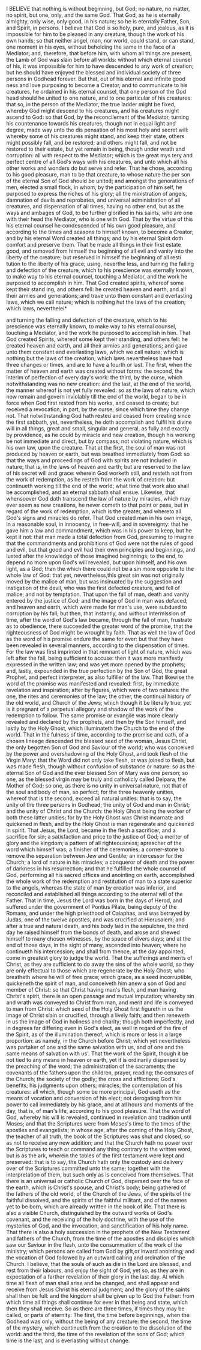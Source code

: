 I BELIEVE that nothing is without beginning, but God; no nature, no matter, no spirit, but one, only, and the same God. That God, as he is eternally almighty, only wise, only good, in his nature; so he is eternally Father, Son, and Spirit, in persons. I believe that God is so holy, pure, and jealous, as it is impossible for him to be pleased in any creature, though the work of his own hands; so that neither angel, man, nor world, could stand, or can stand, one moment in his eyes, without beholding the same in the face of a Mediator; and, therefore, that before him, with whom all things are present, the Lamb of God was slain before all worlds: without which eternal counsel of his, it was impossible for him to have descended to any work of creation; but he should have enjoyed the blessed and individual society of three persons in Godhead forever. But that, out of his eternal and infinite good ness and love purposing to become a Creator, and to communicate to his creatures, he ordained in his eternal counsel, that one person of the God head should he united to one nature, and to one particular of his creatures: that so, in the person of the Mediator, the true ladder might be fixed, whereby God might descend to his creatures, and his creatures might ascend to God: so that God, by the reconcilement of the Mediator, turning his countenance towards his creatures, though not in equal light and degree, made way unto the dis pensation of his most holy and secret will: whereby some of his creatures might stand, and keep their state, others might possibly fall, and be restored; and others might fall, and not be restored to their estate, but yet remain in being, though under wrath and corruption: all with respect to the Mediator; which is the great mys tery and perfect centre of all God's ways with his creatures, and unto which all his other works and wonders do but serve and refer. That he chose, according to his good pleasure, man to be that creature, to whose nature the per son of the eternal Son of God should be united; and amongst the generations of men, elected a small flock, in whom, by the participation of him self, he purposed to express the riches of his glory; all the ministration of angels, damnation of devils and reprobates, and universal administration of all creatures, and dispensation of all times, having no other end, but as the ways and ambages of God, to be further glorified in his saints, who are one with their head the Mediator, who is one with God. That by the virtue of this his eternal counsel he condescended of his own good pleasure, and according to the times and seasons to himself known, to become a Creator; and by his eternal Word created all things; and by his eternal Spirit doth comfort and preserve them. That he made all things in their first estate good, and removed from himself the beginning of all evil and vanity into the liberty of the creature; but reserved in himself the beginning of all resti tution to the liberty of his grace; using, neverthe less, and turning the falling and defection of the creature, which to his prescience was eternally known, to make way to his eternal counsel, touching a Mediator, and the work he purposed to accomplish in him. That God created spirits, whereof some kept their stand ing, and others fell: he created heaven and earth, and all their armies and generations; and trave unto them constant and everlasting laws, which we call nature; which is nothing hut the laws of the creation; which laws, neverthelei*

and turning the falling and defection of the creature, which to his prescience was eternally known, to make way to his eternal counsel, touching a Mediator, and the work he purposed to accomplish in him. That God created Spirits, whereof some kept their standing, and others fell: he created heaven and earth, and all their armies and generations; and gave unto them constant and everlasting laws, which we call nature; which is nothing but the laws of the creation; which laws nevertheless have had three changes or times, and are to have a fourth or last. The first, when the matter of heaven and earth was created without forms: the second, the interim of perfection of every day's work: the third, by the curse, which notwithstanding was no new creation: and the last, at the end of the world, the manner whereof is not yet fully revealed: so as the laws of nature, which now remain and govern inviolably till the end of the world, began to be in force when God first rested from his works, and ceased to create; but received a revocation, in part, by the curse; since which time they change not. That notwithstanding God hath rested and ceased from creating since the first sabbath, yet, nevertheless, he doth accomplish and fulfil his divine will in all things, great and small, singular and general, as fully and exactly by providence, as he could by miracle and new creation, though his working be not immediate and direct, but by compass; not violating nature, which is his own law, upon the creature. That at the first, the soul of man was not produced by heaven or earth, but was breathed immediately from God: so that the ways and proceedings of God with spirits are not included in nature; that is, in the laws of heaven and earth; but are reserved to the law of his secret will and grace: wherein God worketh still, and resteth not from the work of redemption, as he resteth from the work of creation: but continueth working till the end of the world; what time that work also shall be accomplished, and an eternal sabbath shall ensue. Likewise, that whensoever God doth transcend the law of nature by miracles, which may ever seem as new creations, he never cometh to that point or pass, but in regard of the work of redemption, which is the greater, and whereto all God's signs and miracles do refer. That God created man in his own image, in a reasonable soul, in innocency, in free-will, and in sovereignty: that he gave him a law and commandment, which was in his power to keep, but he kept it not: that man made a total defection from God, presuming to imagine that the commandments and prohibitions of God were not the rules of good and evil, but that good and evil had their own principles and beginnings, and lusted after the knowledge of those imagined beginnings; to the end, to depend no more upon God's will revealed, but upon himself, and his own light, as a God; than the which there could not be a sin more opposite to the whole law of God: that yet, nevertheless,this great sin was not originally moved by the malice of man, but was insinuated by the suggestion and instigation of the devil, who was the first defected creature, and fell of malice, and not by temptation. That upon the fall of man, death and vanity entered by the justice of God; and the image of God in man was defaced; and heaven and earth, which were made for man's use, were subdued to corruption by his fall; but then, that instantly, and without intermission of time, after the word of God's law became, through the fall of man, frustrate as to obedience, there succeeded the greater word of the promise, that the righteousness of God might be wrought by faith. That as well the law of God as the word of his promise endure the same for ever: but that they have been revealed in several manners, according to the dispensation of times. For the law was first imprinted in that remnant of light of nature, which was left after the fall, being sufficient to accuse: then it was more manifestly expressed in the written law; and was yet more opened by the prophets; and, lastly, expounded in the true perfection by the Son of God, the great Prophet, and perfect interpreter, as also fulfiller of the law. That likewise the word of the promise was manifested and revealed: first, by immediate revelation and inspiration; after by figures, which were of two natures: the one, the rites and ceremonies of the law; the other, the continual history of the old world, and Church of the Jews; which though it be literally true, yet is it pregnant of a perpetual allegory and shadow of the work of the redemption to follow. The same promise or evangile was more clearly revealed and declared by the prophets, and then by the Son himself, and lastly by the Holy Ghost, which illuminateth the Church to the end of the world. That in the fulness of time, according to the promise and oath, of a chosen lineage descended the blessed seed of the woman, Jesus Christ, the only begotten Son of God and Saviour of the world; who was conceived by the power and overshadowing of the Holy Ghost, and took flesh of the Virgin Mary: that the Word did not only take flesh, or was joined to flesh, but was made flesh, though without confusion of substance or nature: so as the eternal Son of God and the ever blessed Son of Mary was one person; so one, as the blessed virgin may be truly and catholicly called Deipara, the Mother of God; so one, as there is no unity in universal nature, not that of the soul and body of man, so perfect; for the three heavenly unities, whereof that is the second, exceed all natural unities: that is to say, the unity of the three persons in Godhead; the unity of God and man in Christ; and the unity of Christ and the Church: the Holy Ghost being the worker of both these latter unities; for by the Holy Ghost was Christ incarnate and quickened in flesh, and by the Holy Ghost is man regenerate and quickened in spirit. That Jesus, the Lord, became in the flesh a sacrificer, and a sacrifice for sin; a satisfaction and price to the justice of God; a meriter of glory and the kingdom; a pattern of all righteousness; apreacher of the word which himself was; a finisher of the ceremonies; a corner-stone to remove the separation between Jew and Gentile; an intercessor for the Church; a lord of nature in his miracles; a conqueror of death and the power of darkness in his resurrection; and that he fulfilled the whole counsel of God, performing all his sacred offices and anointing on earth, accomplished the whole work of the redemption and restitution of man to a state superior to the angels, whereas the state of man by creation was inferior, and reconciled and established all things according to the eternal will of the Father. That in time, Jesus the Lord was born in the days of Herod, and suffered under the government of Pontius Pilate, being deputy of the Romans, and under the high priesthood of Caiaphas, and was betrayed by Judas, one of the twelve apostles, and was crucified at Hierusalem; and after a true and natural death, and his body laid in the sepulchre, the third day he raised himself from the bonds of death, and arose and shewed himself to many chosen witnesses, by the space of divers days; and at the end of those days, in the sight of many, ascended into heaven; where he continueth his intercession; and shall from thence, at the day appointed, come in greatest glory to judge the world. That the sufferings and merits of Christ, as they are sufficient to do away the sins of the whole world, so they are only effectual to those which are regenerate by the Holy Ghost; who breatheth where he will of free grace; which grace, as a seed incorruptible, quickeneth the spirit of man, and conceiveth him anew a son of God and member of Christ: so that Christ having man's flesh, and man having Christ's spirit, there is an open passage and mutual imputation; whereby sin and wrath was conveyed to Christ from man, and merit and life is conveyed to man from Christ: which seed of the Holy Ghost first figureth in us the image of Christ slain or crucified, through a lively faith; and then reneweth in us the image of God in holiness and charity; though both imperfectly, and in degrees far differing even in God's elect, as well in regard of the fire of the Spirit, as of the illumination thereof; which is more or less in a large proportion: as namely, in the Church before Christ; which yet nevertheless was partaker of one and the same salvation with us, and of one and the same means of salvation with us'. That the work of the Spirit, though it be not tied to any means in heaven or earth, yet it is ordinarily dispensed by the preaching of the word; the administration of the sacraments; the covenants of the fathers upon the children, prayer, reading; the censures of the Church; the society of the godly; the cross and afflictions; God's benefits; his judgments upon others; miracles; the contemplation of his creatures: all which, though some be more principal, God useth as the means of vocation and conversion of his elect; not derogating from his power to call immediately by his grace, and at all hours and moments of the day, that is, of man's life, according to his good pleasure. That the word of God, whereby his will is revealed, continued in revelation and tradition until Moses; and that the Scriptures were from Moses's time to the times of the apostles and evangelists; in whose age, after the coming of the Holy Ghost, the teacher of all truth, the book of the Scriptures was shut and closed, so as not to receive any new addition; and that the Church hath no power over the Scriptures to teach or command any thing contrary to the written word, but is as the ark, wherein the tables of the first testament were kept and preserved: that is to say, the Church hath only the custody and delivery over of the Scriptures committed unto the same; together with the interpretation of them, but such only as is conceived from themselves. That there is an universal or catholic Church of God, dispersed over the face of the earth, which is Christ's spouse, and Christ's body; being gathered of the fathers of the old world, of the Church of the Jews, of the spirits of the faithful dissolved, and the spirits of the faithful militant, and of the names yet to be born, which are already written in the book of life. That there is also a visible Church, distinguished by the outward works of God's covenant, and the receiving of the holy doctrine, with the use of the mysteries of God, and the invocation, and sanctification of his holy name. That there is also a holy succession in the prophets of the New Testament and fathers of the Church, from the time of the apostles and disciples which saw our Saviour in the flesh, unto the consummation of the work of the ministry; which persons are called from God by gift,or inward anointing; and the vocation of God followed by an outward calling and ordination of the Church. I believe, that the souls of such as die in the Lord are blessed, and rest from their labours, and enjoy the sight of God, yet so, as they are in expectation of a farther revelation of their glory in the last day. At which time all flesh of man shall arise and be changed, and shall appear and receive from Jesus Christ his eternal judgment; and the glory of the saints shall then be full: and the kingdom shall be given up to God the Father: from which time all things shall continue for ever in that being and state, which then they shall receive. So as there are three times, if times they may be called, or parts of eternity: The first, the time before beginnings, when the Godhead was only, without the being of any creature: the second, the time of the mystery, which continueth from the creation to the dissolution of the world: and the third, the time of the revelation of the sons of God; which time is the last, and is everlasting without change.
